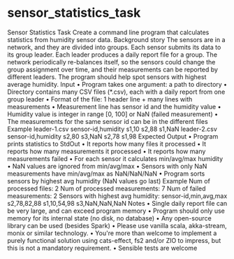 # sensor_statistics_task
Sensor Statistics Task
Create a command line program that calculates statistics from humidity sensor data.
Background story
The sensors are in a network, and they are divided into groups. Each sensor submits its data to its group leader. Each leader produces a daily report file for a group. The network periodically re-balances itself, so the sensors could change the group assignment over time, and their measurements can be reported by different leaders. The program should help spot sensors with highest average humidity.
Input
• Program takes one argument: a path to directory
• Directory contains many CSV files (*.csv), each with a daily report from one group
leader
• Format of the file: 1 header line + many lines with measurements
• Measurement line has sensor id and the humidity value
• Humidity value is integer in range [0, 100] or NaN (failed measurement)
• The measurements for the same sensor id can be in the different files
Example
leader-1.csv
sensor-id,humidity
s1,10
s2,88
s1,NaN
leader-2.csv
sensor-id,humidity
s2,80
s3,NaN
s2,78 s1,98
Expected Output
• Program prints statistics to StdOut
• It reports how many files it processed
• It reports how many measurements it processed
• It reports how many measurements failed
• For each sensor it calculates min/avg/max humidity
• NaN values are ignored from min/avg/max
• Sensors with only NaN measurements have min/avg/max as NaN/NaN/NaN
• Program sorts sensors by highest avg humidity (NaN values go last)
Example
Num of processed files: 2
Num of processed measurements: 7 Num of failed measurements: 2
Sensors with highest avg humidity:
sensor-id,min,avg,max
s2,78,82,88
s1,10,54,98
s3,NaN,NaN,NaN
Notes
• Single daily report file can be very large, and can exceed program memory
• Program should only use memory for its internal state (no disk, no database)
• Any open-source library can be used (besides Spark)
• Please use vanilla scala, akka-stream, monix or similar technology.
• You're more than welcome to implement a purely functional solution using
cats-effect, fs2 and/or ZIO to impress, but this is not a mandatory requirement.
• Sensible tests are welcome
